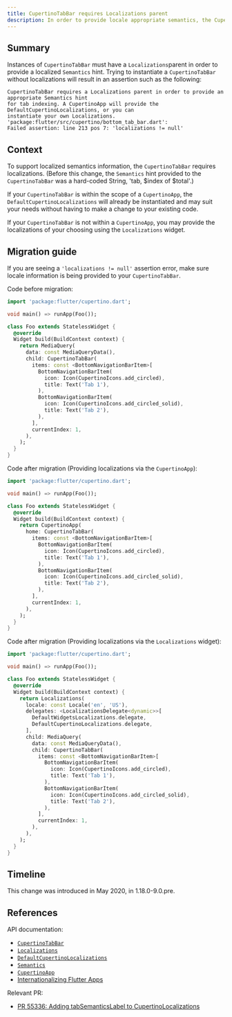 ```yaml
---
title: CupertinoTabBar requires Localizations parent
description: In order to provide locale appropriate semantics, the CupertinoTabBar requires a Localizations parent.
---
```


## Summary

Instances of `CupertinoTabBar` must have a `Localizations`parent in order to provide a localized
`Semantics` hint. Trying to instantiate  a `CupertinoTabBar` without localizations will
result in an assertion such as the following:
       
```
CupertinoTabBar requires a Localizations parent in order to provide an appropriate Semantics hint
for tab indexing. A CupertinoApp will provide the DefaultCupertinoLocalizations, or you can
instantiate your own Localizations.
'package:flutter/src/cupertino/bottom_tab_bar.dart':
Failed assertion: line 213 pos 7: 'localizations != null'
```

## Context

To support localized semantics information, the `CupertinoTabBar` requires localizations. (Before 
this change, the `Semantics` hint provided to the `CupertinoTabBar` was a hard-coded String,
'tab, $index of $total'.)

If your `CupertinoTabBar` is within the scope of a `CupertinoApp`, the
`DefaultCupertinoLocalizations` will already be instantiated and may suit your needs without having
to make a change to your existing code.

If your `CupertinoTabBar` is not within a `CupertinoApp`, you may provide the localizations of
your choosing using the `Localizations` widget.

## Migration guide

If you are seeing a `'localizations != null'` assertion error, make sure locale information is being
provided to your `CupertinoTabBar`.

Code before migration:

```dart
import 'package:flutter/cupertino.dart';

void main() => runApp(Foo());

class Foo extends StatelessWidget {
  @override
  Widget build(BuildContext context) {
    return MediaQuery(
      data: const MediaQueryData(),
      child: CupertinoTabBar(
        items: const <BottomNavigationBarItem>[
          BottomNavigationBarItem(
            icon: Icon(CupertinoIcons.add_circled),
            title: Text('Tab 1'),
          ),
          BottomNavigationBarItem(
            icon: Icon(CupertinoIcons.add_circled_solid),
            title: Text('Tab 2'),
          ),
        ],
        currentIndex: 1,
      ),
    );
  }
}
```

Code after migration (Providing localizations via the `CupertinoApp`):

```dart
import 'package:flutter/cupertino.dart';

void main() => runApp(Foo());

class Foo extends StatelessWidget {
  @override
  Widget build(BuildContext context) {
    return CupertinoApp(
      home: CupertinoTabBar(
        items: const <BottomNavigationBarItem>[
          BottomNavigationBarItem(
            icon: Icon(CupertinoIcons.add_circled),
            title: Text('Tab 1'),
          ),
          BottomNavigationBarItem(
            icon: Icon(CupertinoIcons.add_circled_solid),
            title: Text('Tab 2'),
          ),
        ],
        currentIndex: 1,
      ),
    );
  }
}
```

Code after migration (Providing localizations via the `Localizations` widget):

```dart
import 'package:flutter/cupertino.dart';

void main() => runApp(Foo());

class Foo extends StatelessWidget {
  @override
  Widget build(BuildContext context) {
    return Localizations(
      locale: const Locale('en', 'US'),
      delegates: <LocalizationsDelegate<dynamic>>[
        DefaultWidgetsLocalizations.delegate,
        DefaultCupertinoLocalizations.delegate,
      ],
      child: MediaQuery(
        data: const MediaQueryData(),
        child: CupertinoTabBar(
          items: const <BottomNavigationBarItem>[
            BottomNavigationBarItem(
              icon: Icon(CupertinoIcons.add_circled),
              title: Text('Tab 1'),
            ),
            BottomNavigationBarItem(
              icon: Icon(CupertinoIcons.add_circled_solid),
              title: Text('Tab 2'),
            ),
          ],
          currentIndex: 1,
        ),
      ),
    );
  }
}
```

## Timeline

This change was introduced in May 2020, in 1.18.0-9.0.pre.

## References

API documentation:
* [`CupertinoTabBar`][]
* [`Localizations`][]
* [`DefaultCupertinoLocalizations`][]
* [`Semantics`][]
* [`CupertinoApp`][]
* [Internationalizing Flutter Apps][]


Relevant PR:
* [PR 55336: Adding tabSemanticsLabel to CupertinoLocalizations][]

[`CupertinoTabBar`]: {{site.api}}/flutter/cupertino/CupertinoTabBar-class.html
[`Localizations`]: {{site.api}}/flutter/widgets/Localizations-class.html
[`DefaultCupertinoLocalizations`]: {{site.api}}/flutter/cupertino/DefaultCupertinoLocalizations-class.html
[`Semantics`]: {{site.api}}/flutter/widgets/Semantics-class.html
[`CupertinoApp`]: {{site.api}}/flutter/cupertino/CupertinoApp-class.html
[Internationalizing Flutter Apps]: https://flutter.dev/docs/development/accessibility-and-localization/internationalization
[PR 55336: Adding tabSemanticsLabel to CupertinoLocalizations]: {{site.github}}/flutter/flutter/pull/55336
